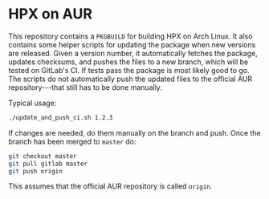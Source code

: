 # HPX on AUR

This repository contains a `PKGBUILD` for building HPX on Arch Linux. It also
contains some helper scripts for updating the package when new versions are
released. Given a version number, it automatically fetches the package, updates
checksums, and pushes the files to a new branch, which will be tested on
GitLab's CI. If tests pass the package is most likely good to go. The scripts do
not automatically push the updated files to the official AUR repository---that
still has to be done manually.

Typical usage:

```sh
./update_and_push_ci.sh 1.2.3
```

If changes are needed, do them manually on the branch and push. Once the branch
has been merged to `master` do:

```sh
git checkout master 
git pull gitlab master
git push origin
```

This assumes that the official AUR repository is called `origin`.
